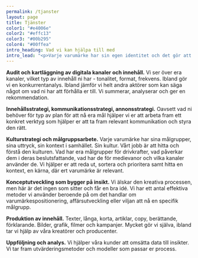 ```yaml
---
permalink: /tjanster
layout: page
title: Tjänster
color1: "#e4006e"
color2: "#effc13"
color3: "#00b295"
color4: "#00ffea"
intro_heading: Vad vi kan hjälpa till med
intro_lead: "<p>Varje varumärke har sin egen identitet och det gör att inget uppdrag är det andra likt. Våra kunder är experter på sina respektive områden, vi har metoderna för att omsätta den kunskapen till träffsäker och effektiv kommunikation. Det här är några av de områden vi arbetar med.</p>"
---
```

<strong id="audit-och-kartlaggning">Audit och kartläggning av digitala kanaler och innehåll.</strong> Vi ser över era kanaler, vilket typ av innehåll ni har - tonalitet, format, frekvens. Ibland gör vi en konkurrentanalys. Ibland jämför vi helt andra aktörer som kan säga något om vad ni har att förhålla er till. Vi summerar, analyserar och ger en rekommendation.

<strong id="blandade-strategier">Innehållsstrategi, kommunikationsstrategi, annonsstrategi.</strong> Oavsett vad ni behöver för typ av plan för att nå era mål hjälper vi er att arbeta fram ett konkret verktyg som hjälper er att ta fram relevant kommunikation och styra den rätt.

<strong id="kulturstrategi-och-malgruppsarbete">Kulturstrategi och målgruppsarbete.</strong> Varje varumärke har sina målgrupper, sina uttryck, sin kontext i samhället. Sin kultur. Vårt jobb är att hitta och förstå den kulturen. Vad har era målgrupper för drivkrafter, vad påverkar dem i deras beslutsfattande, vad har de för medievanor och vilka kanaler använder de. Vi hjälper er att reda ut, sortera och prioritera samt hitta en kontext, en kärna, där ert varumärke är relevant.

<strong id="koncepututveckling">Konceptutveckling som bygger på insikt.</strong> Vi älskar den kreativa processen, men här är det ingen som sitter och får en bra idé. Vi har ett antal effektiva metoder vi använder beroende på om det handlar om varumärkespositionering, affärsutveckling eller viljan att nå en specifik målgrupp.

<strong id="produktion-av-innehall">Produktion av innehåll.</strong> Texter, långa, korta, artiklar, copy, berättande, förklarande. Bilder, grafik, filmer och kampanjer. Mycket gör vi själva, ibland tar vi hjälp av våra kreatörer och producenter.

<strong id="uppfoljning-och-analys">Uppföljning och analys.</strong> Vi hjälper våra kunder att omsätta data till insikter. Vi tar fram utvärderingsmetoder och modeller som passar er process.
